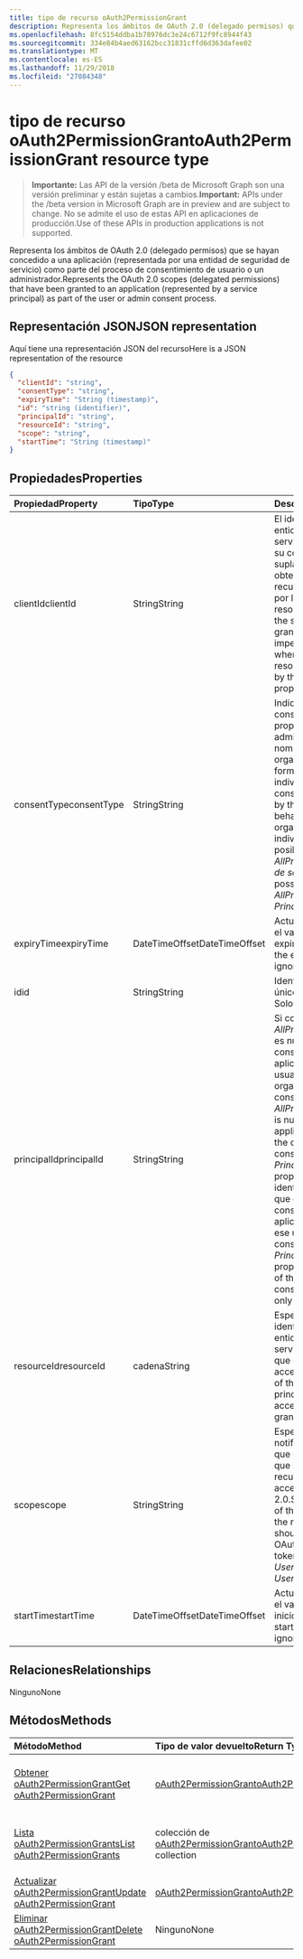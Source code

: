 ```yaml
---
title: tipo de recurso oAuth2PermissionGrant
description: Representa los ámbitos de OAuth 2.0 (delegado permisos) que se hayan concedido a una aplicación (representada por una entidad de seguridad de servicio) como parte del proceso de consentimiento de usuario o un administrador.
ms.openlocfilehash: 8fc5154ddba1b78976dc3e24c6712f9fc8944f43
ms.sourcegitcommit: 334e84b4aed63162bcc31831cffd6d363dafee02
ms.translationtype: MT
ms.contentlocale: es-ES
ms.lasthandoff: 11/29/2018
ms.locfileid: "27084348"
---
```

# <a name="oauth2permissiongrant-resource-type"></a><span data-ttu-id="b5b6f-103">tipo de recurso oAuth2PermissionGrant</span><span class="sxs-lookup"><span data-stu-id="b5b6f-103">oAuth2PermissionGrant resource type</span></span>

> <span data-ttu-id="b5b6f-104">**Importante:** Las API de la versión /beta de Microsoft Graph son una versión preliminar y están sujetas a cambios.</span><span class="sxs-lookup"><span data-stu-id="b5b6f-104">**Important:** APIs under the /beta version in Microsoft Graph are in preview and are subject to change.</span></span> <span data-ttu-id="b5b6f-105">No se admite el uso de estas API en aplicaciones de producción.</span><span class="sxs-lookup"><span data-stu-id="b5b6f-105">Use of these APIs in production applications is not supported.</span></span>

<span data-ttu-id="b5b6f-106">Representa los ámbitos de OAuth 2.0 (delegado permisos) que se hayan concedido a una aplicación (representada por una entidad de seguridad de servicio) como parte del proceso de consentimiento de usuario o un administrador.</span><span class="sxs-lookup"><span data-stu-id="b5b6f-106">Represents the OAuth 2.0 scopes (delegated permissions) that have been granted to an application (represented by a service principal) as part of the user or admin consent process.</span></span>

## <a name="json-representation"></a><span data-ttu-id="b5b6f-107">Representación JSON</span><span class="sxs-lookup"><span data-stu-id="b5b6f-107">JSON representation</span></span>

<span data-ttu-id="b5b6f-108">Aquí tiene una representación JSON del recurso</span><span class="sxs-lookup"><span data-stu-id="b5b6f-108">Here is a JSON representation of the resource</span></span>

<!-- {
  "blockType": "resource",
  "optionalProperties": [

  ],
  "@odata.type": "microsoft.graph.oAuth2Permissiongrant"
}-->

```json
{
  "clientId": "string",
  "consentType": "string",
  "expiryTime": "String (timestamp)",
  "id": "string (identifier)",
  "principalId": "string",
  "resourceId": "string",
  "scope": "string",
  "startTime": "String (timestamp)"
}

```
## <a name="properties"></a><span data-ttu-id="b5b6f-109">Propiedades</span><span class="sxs-lookup"><span data-stu-id="b5b6f-109">Properties</span></span>
| <span data-ttu-id="b5b6f-110">Propiedad</span><span class="sxs-lookup"><span data-stu-id="b5b6f-110">Property</span></span>     | <span data-ttu-id="b5b6f-111">Tipo</span><span class="sxs-lookup"><span data-stu-id="b5b6f-111">Type</span></span>   |<span data-ttu-id="b5b6f-112">Descripción</span><span class="sxs-lookup"><span data-stu-id="b5b6f-112">Description</span></span>|
|:---------------|:--------|:----------|
|<span data-ttu-id="b5b6f-113">clientId</span><span class="sxs-lookup"><span data-stu-id="b5b6f-113">clientId</span></span>|<span data-ttu-id="b5b6f-114">String</span><span class="sxs-lookup"><span data-stu-id="b5b6f-114">String</span></span>| <span data-ttu-id="b5b6f-115">El identificador de la entidad de seguridad de servicio concedido da su consentimiento para suplantar al usuario al obtener acceso a los recursos (representado por la propiedad resourceId).</span><span class="sxs-lookup"><span data-stu-id="b5b6f-115">The id of the service principal granted consent to impersonate the user when accessing the resource (represented by the resourceId property).</span></span> |
|<span data-ttu-id="b5b6f-116">consentType</span><span class="sxs-lookup"><span data-stu-id="b5b6f-116">consentType</span></span>|<span data-ttu-id="b5b6f-117">String</span><span class="sxs-lookup"><span data-stu-id="b5b6f-117">String</span></span>| <span data-ttu-id="b5b6f-118">Indica si su consentimiento le ha proporcionado por el administrador (en nombre de la organización) o de forma individual.</span><span class="sxs-lookup"><span data-stu-id="b5b6f-118">Indicates if consent was provided by the administrator (on behalf of the organization) or by an individual.</span></span> <span data-ttu-id="b5b6f-119">Los valores posibles son *AllPrincipals* o *entidad de seguridad*.</span><span class="sxs-lookup"><span data-stu-id="b5b6f-119">The possible values are *AllPrincipals* or *Principal*.</span></span> |
|<span data-ttu-id="b5b6f-120">expiryTime</span><span class="sxs-lookup"><span data-stu-id="b5b6f-120">expiryTime</span></span>|<span data-ttu-id="b5b6f-121">DateTimeOffset</span><span class="sxs-lookup"><span data-stu-id="b5b6f-121">DateTimeOffset</span></span>| <span data-ttu-id="b5b6f-122">Actualmente, se ignora el valor de tiempo de expiración.</span><span class="sxs-lookup"><span data-stu-id="b5b6f-122">Currently, the expiry time value is ignored.</span></span> |
|<span data-ttu-id="b5b6f-123">id</span><span class="sxs-lookup"><span data-stu-id="b5b6f-123">id</span></span>|<span data-ttu-id="b5b6f-124">String</span><span class="sxs-lookup"><span data-stu-id="b5b6f-124">String</span></span>| <span data-ttu-id="b5b6f-125">Identificador único.</span><span class="sxs-lookup"><span data-stu-id="b5b6f-125">Unique identifier.</span></span> <span data-ttu-id="b5b6f-126">Solo lectura.</span><span class="sxs-lookup"><span data-stu-id="b5b6f-126">Read-only.</span></span>|
|<span data-ttu-id="b5b6f-127">principalId</span><span class="sxs-lookup"><span data-stu-id="b5b6f-127">principalId</span></span>|<span data-ttu-id="b5b6f-128">String</span><span class="sxs-lookup"><span data-stu-id="b5b6f-128">String</span></span>| <span data-ttu-id="b5b6f-129">Si consentType es *AllPrincipals* este valor es null, y el consentimiento se aplica a todos los usuarios de la organización.</span><span class="sxs-lookup"><span data-stu-id="b5b6f-129">If consentType is *AllPrincipals* this value is null, and the consent applies to all users in the organization.</span></span> <span data-ttu-id="b5b6f-130">Si consentType es *Principal*, esta propiedad especifica el identificador del usuario que concede el consentimiento y se aplica únicamente para ese usuario.</span><span class="sxs-lookup"><span data-stu-id="b5b6f-130">If consentType is *Principal*, then this property specifies the id of the user that granted consent and applies only for that user.</span></span> |
|<span data-ttu-id="b5b6f-131">resourceId</span><span class="sxs-lookup"><span data-stu-id="b5b6f-131">resourceId</span></span>|<span data-ttu-id="b5b6f-132">cadena</span><span class="sxs-lookup"><span data-stu-id="b5b6f-132">String</span></span>| <span data-ttu-id="b5b6f-133">Especifica el identificador de la entidad de seguridad de servicio de recurso al que se ha concedido acceso.</span><span class="sxs-lookup"><span data-stu-id="b5b6f-133">Specifies the id of the resource service principal to which access has been granted.</span></span> |
|<span data-ttu-id="b5b6f-134">scope</span><span class="sxs-lookup"><span data-stu-id="b5b6f-134">scope</span></span>|<span data-ttu-id="b5b6f-135">String</span><span class="sxs-lookup"><span data-stu-id="b5b6f-135">String</span></span>| <span data-ttu-id="b5b6f-136">Especifica el valor de la notificación de [ámbito](/graph/permissions-reference) que se debe esperar a que la aplicación de recursos en el token de acceso de OAuth 2.0.</span><span class="sxs-lookup"><span data-stu-id="b5b6f-136">Specifies the value of the [scope](/graph/permissions-reference) claim that the resource application should expect in the OAuth 2.0 access token.</span></span> <span data-ttu-id="b5b6f-137">Por ejemplo, *User.Read*</span><span class="sxs-lookup"><span data-stu-id="b5b6f-137">For example, *User.Read*</span></span> |
|<span data-ttu-id="b5b6f-138">startTime</span><span class="sxs-lookup"><span data-stu-id="b5b6f-138">startTime</span></span>|<span data-ttu-id="b5b6f-139">DateTimeOffset</span><span class="sxs-lookup"><span data-stu-id="b5b6f-139">DateTimeOffset</span></span>| <span data-ttu-id="b5b6f-140">Actualmente, se ignora el valor de tiempo de inicio.</span><span class="sxs-lookup"><span data-stu-id="b5b6f-140">Currently, the start time value is ignored.</span></span> |

## <a name="relationships"></a><span data-ttu-id="b5b6f-141">Relaciones</span><span class="sxs-lookup"><span data-stu-id="b5b6f-141">Relationships</span></span>
<span data-ttu-id="b5b6f-142">Ninguno</span><span class="sxs-lookup"><span data-stu-id="b5b6f-142">None</span></span>


## <a name="methods"></a><span data-ttu-id="b5b6f-143">Métodos</span><span class="sxs-lookup"><span data-stu-id="b5b6f-143">Methods</span></span>

| <span data-ttu-id="b5b6f-144">Método</span><span class="sxs-lookup"><span data-stu-id="b5b6f-144">Method</span></span>           | <span data-ttu-id="b5b6f-145">Tipo de valor devuelto</span><span class="sxs-lookup"><span data-stu-id="b5b6f-145">Return Type</span></span>    |<span data-ttu-id="b5b6f-146">Descripción</span><span class="sxs-lookup"><span data-stu-id="b5b6f-146">Description</span></span>|
|:---------------|:--------|:----------|
|[<span data-ttu-id="b5b6f-147">Obtener oAuth2PermissionGrant</span><span class="sxs-lookup"><span data-stu-id="b5b6f-147">Get oAuth2PermissionGrant</span></span>](../api/oauth2permissiongrant-get.md) | [<span data-ttu-id="b5b6f-148">oAuth2PermissionGrant</span><span class="sxs-lookup"><span data-stu-id="b5b6f-148">oAuth2PermissionGrant</span></span>](oauth2permissiongrant.md) |<span data-ttu-id="b5b6f-149">Leer las propiedades y las relaciones del objeto oAuth2PermissionGrant.</span><span class="sxs-lookup"><span data-stu-id="b5b6f-149">Read properties and relationships of oAuth2PermissionGrant object.</span></span>|
|[<span data-ttu-id="b5b6f-150">Lista oAuth2PermissionGrants</span><span class="sxs-lookup"><span data-stu-id="b5b6f-150">List oAuth2PermissionGrants</span></span>](../api/oauth2permissiongrant-list.md) | <span data-ttu-id="b5b6f-151">colección de [oAuth2PermissionGrant](oauth2permissiongrant.md)</span><span class="sxs-lookup"><span data-stu-id="b5b6f-151">[oAuth2PermissionGrant](oauth2permissiongrant.md) collection</span></span> | <span data-ttu-id="b5b6f-152">Recuperar una lista de objetos de oauth2PermissionGrant.</span><span class="sxs-lookup"><span data-stu-id="b5b6f-152">Retrieve a list of oauth2PermissionGrant objects.</span></span> |
|[<span data-ttu-id="b5b6f-153">Actualizar oAuth2PermissionGrant</span><span class="sxs-lookup"><span data-stu-id="b5b6f-153">Update oAuth2PermissionGrant</span></span>](../api/oauth2permissiongrant-update.md) | [<span data-ttu-id="b5b6f-154">oAuth2PermissionGrant</span><span class="sxs-lookup"><span data-stu-id="b5b6f-154">oAuth2PermissionGrant</span></span>](oauth2permissiongrant.md) |<span data-ttu-id="b5b6f-155">Actualizar el objeto oAuth2PermissionGrant.</span><span class="sxs-lookup"><span data-stu-id="b5b6f-155">Update oAuth2PermissionGrant object.</span></span> |
|[<span data-ttu-id="b5b6f-156">Eliminar oAuth2PermissionGrant</span><span class="sxs-lookup"><span data-stu-id="b5b6f-156">Delete oAuth2PermissionGrant</span></span>](../api/oauth2permissiongrant-delete.md) | <span data-ttu-id="b5b6f-157">Ninguno</span><span class="sxs-lookup"><span data-stu-id="b5b6f-157">None</span></span> |<span data-ttu-id="b5b6f-158">Eliminar el objeto oAuth2PermissionGrant.</span><span class="sxs-lookup"><span data-stu-id="b5b6f-158">Delete oAuth2PermissionGrant object.</span></span> |

<!-- uuid: 8fcb5dbc-d5aa-4681-8e31-b001d5168d79
2015-10-25 14:57:30 UTC -->
<!-- {
  "type": "#page.annotation",
  "description": "oAuth2PermissionGrant resource",
  "keywords": "",
  "section": "documentation",
  "tocPath": ""
}-->